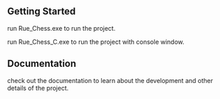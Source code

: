 ## Getting Started

run Rue_Chess.exe to run the project.

run Rue_Chess_C.exe to run the project with console window.

## Documentation

check out the documentation to learn about the development and other details of the project.
